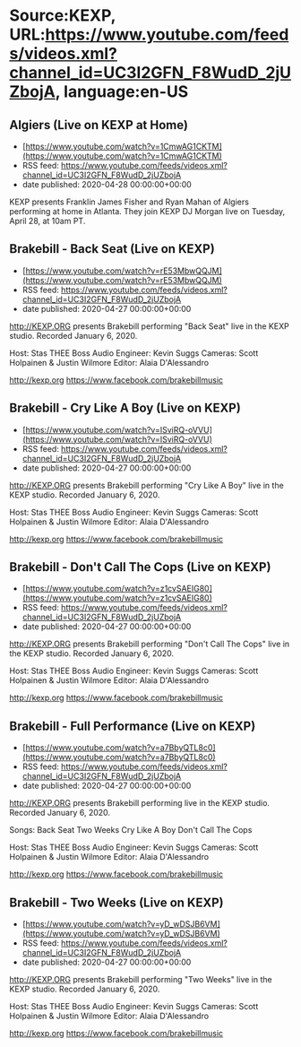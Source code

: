 # Source:KEXP, URL:https://www.youtube.com/feeds/videos.xml?channel_id=UC3I2GFN_F8WudD_2jUZbojA, language:en-US

## Algiers (Live on KEXP at Home)
 - [https://www.youtube.com/watch?v=1CmwAG1CKTM](https://www.youtube.com/watch?v=1CmwAG1CKTM)
 - RSS feed: https://www.youtube.com/feeds/videos.xml?channel_id=UC3I2GFN_F8WudD_2jUZbojA
 - date published: 2020-04-28 00:00:00+00:00

KEXP presents Franklin James Fisher and Ryan Mahan of Algiers performing at home in Atlanta. They join KEXP DJ Morgan live on Tuesday, April 28, at 10am PT.

## Brakebill - Back Seat (Live on KEXP)
 - [https://www.youtube.com/watch?v=rE53MbwQQJM](https://www.youtube.com/watch?v=rE53MbwQQJM)
 - RSS feed: https://www.youtube.com/feeds/videos.xml?channel_id=UC3I2GFN_F8WudD_2jUZbojA
 - date published: 2020-04-27 00:00:00+00:00

http://KEXP.ORG presents Brakebill performing "Back Seat" live in the KEXP studio. Recorded January 6, 2020.

Host: Stas THEE Boss
Audio Engineer: Kevin Suggs
Cameras: Scott Holpainen & Justin Wilmore
Editor: Alaia D'Alessandro

http://kexp.org
https://www.facebook.com/brakebillmusic

## Brakebill - Cry Like A Boy (Live on KEXP)
 - [https://www.youtube.com/watch?v=ISviRQ-oVVU](https://www.youtube.com/watch?v=ISviRQ-oVVU)
 - RSS feed: https://www.youtube.com/feeds/videos.xml?channel_id=UC3I2GFN_F8WudD_2jUZbojA
 - date published: 2020-04-27 00:00:00+00:00

http://KEXP.ORG presents Brakebill performing "Cry Like A Boy" live in the KEXP studio. Recorded January 6, 2020.

Host: Stas THEE Boss
Audio Engineer: Kevin Suggs
Cameras: Scott Holpainen & Justin Wilmore
Editor: Alaia D'Alessandro

http://kexp.org
https://www.facebook.com/brakebillmusic

## Brakebill - Don't Call The Cops (Live on KEXP)
 - [https://www.youtube.com/watch?v=z1cvSAEIG80](https://www.youtube.com/watch?v=z1cvSAEIG80)
 - RSS feed: https://www.youtube.com/feeds/videos.xml?channel_id=UC3I2GFN_F8WudD_2jUZbojA
 - date published: 2020-04-27 00:00:00+00:00

http://KEXP.ORG presents Brakebill performing "Don't Call The Cops" live in the KEXP studio. Recorded January 6, 2020.

Host: Stas THEE Boss
Audio Engineer: Kevin Suggs
Cameras: Scott Holpainen & Justin Wilmore
Editor: Alaia D'Alessandro

http://kexp.org
https://www.facebook.com/brakebillmusic

## Brakebill - Full Performance (Live on KEXP)
 - [https://www.youtube.com/watch?v=a7BbyQTL8c0](https://www.youtube.com/watch?v=a7BbyQTL8c0)
 - RSS feed: https://www.youtube.com/feeds/videos.xml?channel_id=UC3I2GFN_F8WudD_2jUZbojA
 - date published: 2020-04-27 00:00:00+00:00

http://KEXP.ORG presents Brakebill performing live in the KEXP studio. Recorded January 6, 2020.

Songs:
Back Seat
Two Weeks
Cry Like A Boy
Don't Call The Cops

Host: Stas THEE Boss
Audio Engineer: Kevin Suggs
Cameras: Scott Holpainen & Justin Wilmore
Editor: Alaia D'Alessandro

http://kexp.org
https://www.facebook.com/brakebillmusic

## Brakebill - Two Weeks (Live on KEXP)
 - [https://www.youtube.com/watch?v=yD_wDSJB6VM](https://www.youtube.com/watch?v=yD_wDSJB6VM)
 - RSS feed: https://www.youtube.com/feeds/videos.xml?channel_id=UC3I2GFN_F8WudD_2jUZbojA
 - date published: 2020-04-27 00:00:00+00:00

http://KEXP.ORG presents Brakebill performing "Two Weeks" live in the KEXP studio. Recorded January 6, 2020.

Host: Stas THEE Boss
Audio Engineer: Kevin Suggs
Cameras: Scott Holpainen & Justin Wilmore
Editor: Alaia D'Alessandro

http://kexp.org
https://www.facebook.com/brakebillmusic

